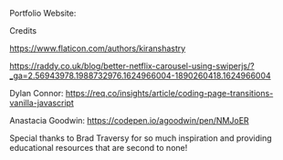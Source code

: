 Portfolio Website:

Credits

https://www.flaticon.com/authors/kiranshastry

https://raddy.co.uk/blog/better-netflix-carousel-using-swiperjs/?_ga=2.56943978.1988732976.1624966004-1890260418.1624966004

Dylan Connor: https://req.co/insights/article/coding-page-transitions-vanilla-javascript

Anastacia Goodwin: https://codepen.io/agoodwin/pen/NMJoER

Special thanks to Brad Traversy for so much inspiration and providing educational resources that are second to none!
